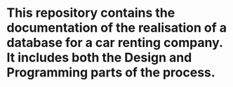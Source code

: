 # This repository contains the documentation of the realisation of a database for a car renting company. It includes both the Design and Programming parts of the process.
